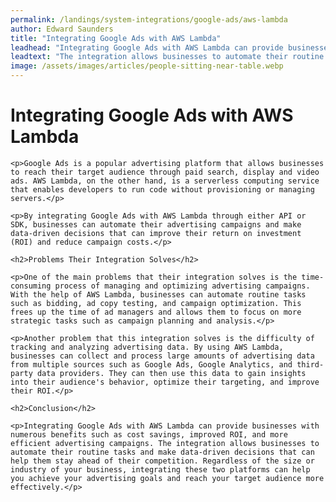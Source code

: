 ```yaml
---
permalink: /landings/system-integrations/google-ads/aws-lambda
author: Edward Saunders
title: "Integrating Google Ads with AWS Lambda"
leadhead: "Integrating Google Ads with AWS Lambda can provide businesses with numerous benefits such as cost savings, improved ROI, and more efficient advertising campaigns"
leadtext: "The integration allows businesses to automate their routine tasks and make data-driven decisions that can help them stay ahead of their competition. Regardless of the size or industry of your business, integrating these two platforms can help you achieve your advertising goals and reach your target audience more effectively."
image: /assets/images/articles/people-sitting-near-table.webp
---
```

<div class="arttext">	<h1>Integrating Google Ads with AWS Lambda</h1>

	<p>Google Ads is a popular advertising platform that allows businesses to reach their target audience through paid search, display and video ads. AWS Lambda, on the other hand, is a serverless computing service that enables developers to run code without provisioning or managing servers.</p>

	<p>By integrating Google Ads with AWS Lambda through either API or SDK, businesses can automate their advertising campaigns and make data-driven decisions that can improve their return on investment (ROI) and reduce campaign costs.</p>

	<h2>Problems Their Integration Solves</h2>

	<p>One of the main problems that their integration solves is the time-consuming process of managing and optimizing advertising campaigns. With the help of AWS Lambda, businesses can automate routine tasks such as bidding, ad copy testing, and campaign optimization. This frees up the time of ad managers and allows them to focus on more strategic tasks such as campaign planning and analysis.</p>

	<p>Another problem that this integration solves is the difficulty of tracking and analyzing advertising data. By using AWS Lambda, businesses can collect and process large amounts of advertising data from multiple sources such as Google Ads, Google Analytics, and third-party data providers. They can then use this data to gain insights into their audience's behavior, optimize their targeting, and improve their ROI.</p>

	<h2>Conclusion</h2>

	<p>Integrating Google Ads with AWS Lambda can provide businesses with numerous benefits such as cost savings, improved ROI, and more efficient advertising campaigns. The integration allows businesses to automate their routine tasks and make data-driven decisions that can help them stay ahead of their competition. Regardless of the size or industry of your business, integrating these two platforms can help you achieve your advertising goals and reach your target audience more effectively.</p>
</div>